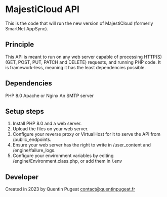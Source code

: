 # MajestiCloud API
This is the code that will run the new version of MajestiCloud (formerly SmartNet AppSync).

## Principle
This API is meant to run on any web server capable of processing HTTP(S) (GET, POST, PUT, PATCH and DELETE) requests, and running PHP code.
It is framework-less, meaning it has the least dependencies possible.

## Dependencies
PHP 8.0
Apache or Nginx
An SMTP server

## Setup steps
1. Install PHP 8.0 and a web server.
2. Upload the files on your web server.
3. Configure your reverse proxy or VirtualHost for it to serve the API from /public_endpoints.
4. Ensure your web server has the right to write in /user_content and /engine/failure_logs.
5. Configure your environment variables by editing /engine/Environment.class.php, or add them in /.env

## Developer
Created in 2023 by Quentin Pugeat <contact@quentinpugeat.fr>